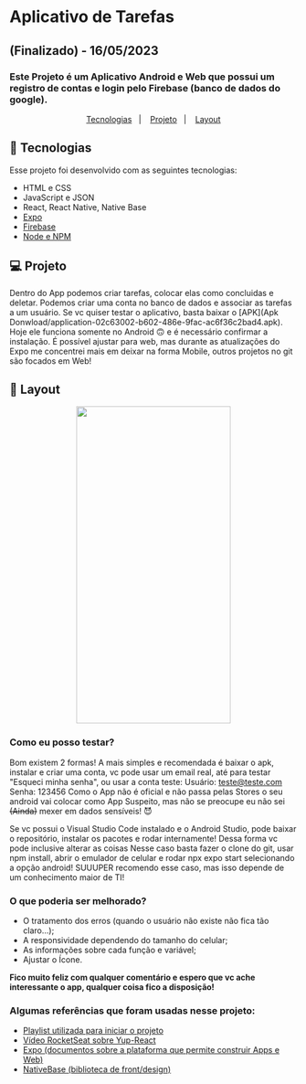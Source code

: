 # Aplicativo de Tarefas
## (Finalizado) - 16/05/2023
### Este Projeto é um Aplicativo Android e Web que possui um registro de contas e login pelo Firebase (banco de dados do google).

<p align="center">
  <a href="#-tecnologias">Tecnologias</a>&nbsp;&nbsp;&nbsp;|&nbsp;&nbsp;&nbsp;
  <a href="#-projeto">Projeto</a>&nbsp;&nbsp;&nbsp;|&nbsp;&nbsp;&nbsp;
  <a href="#-layout">Layout</a>
</p>

## 🚀 Tecnologias

Esse projeto foi desenvolvido com as seguintes tecnologias:

- HTML e CSS
- JavaScript e JSON
- React, React Native, Native Base
- [Expo](https://docs.expo.dev/)
- [Firebase](https://firebase.google.com/docs?hl=pt-br)
- [Node e NPM](https://nodejs.org/)

## 💻 Projeto

Dentro do App podemos criar tarefas, colocar elas como concluidas e deletar. Podemos criar uma conta no banco de dados e associar as tarefas a um usuário.
Se vc quiser testar o aplicativo, basta baixar o [APK](Apk Donwload/application-02c63002-b602-486e-9fac-ac6f36c2bad4.apk).
Hoje ele funciona somente no Android :upside_down_face: e é necessário confirmar a instalação.
É possível ajustar para web, mas durante as atualizações do Expo me concentrei mais em deixar na forma Mobile, outros projetos no git são focados em Web!

## 🔖 Layout

<div align="center">
<img src="/src/assets/App.gif" width="270" height="555">
</div>

### Como eu posso testar?
Bom existem 2 formas!
A mais simples e recomendada é baixar o apk, instalar e criar uma conta, vc pode usar um email real, até para testar "Esqueci minha senha", ou usar a conta teste:
Usuário: teste@teste.com
Senha: 123456
Como o App não é oficial e não passa pelas Stores o seu android vai colocar como App Suspeito, mas não se preocupe eu não sei ~~(Ainda)~~ mexer em dados sensíveis! :smiling_imp:

Se vc possui o Visual Studio Code instalado e o Android Studio, pode baixar o repositório, instalar os pacotes e rodar internamente! Dessa forma vc pode inclusive alterar as coisas
Nesse caso basta fazer o clone do git, usar npm install, abrir o emulador de celular e rodar npx expo start selecionando a opção android!
SUUUPER recomendo esse caso, mas isso depende de um conhecimento maior de TI!

### O que poderia ser melhorado?
* O tratamento dos erros (quando o usuário não existe não fica tão claro...);
* A responsividade dependendo do tamanho do celular;
* As informações sobre cada função e variável;
* Ajustar o Ícone.

**Fico muito feliz com qualquer comentário e espero que vc ache interessante o app, qualquer coisa fico a disposição!**

### Algumas referências que foram usadas nesse projeto:
* [Playlist utilizada para iniciar o projeto](https://www.youtube.com/playlist?list=PLSdWzeBQ3csG_Gp9PfTNct0WDZr0qYB3z)
* [Vídeo RocketSeat sobre Yup-React](https://www.youtube.com/watch?v=JEKZc_rkqgc)
* [Expo (documentos sobre a plataforma que permite construir Apps e Web)](https://docs.expo.dev/)
* [NativeBase (biblioteca de front/design)](https://nativebase.io/)
